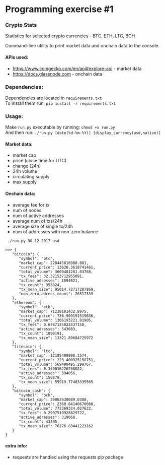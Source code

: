 # Programming exercise #1

### Crypto Stats
Statistics for selected crypto currencies - BTC, ETH, LTC, BCH

Command-line utility to print market data and onchain data to the console.

#### APIs used:
- https://www.coingecko.com/en/api#explore-api - market data
- https://docs.glassnode.com - onchain data

### Dependencies:
Dependencies are located in `requirements.txt`<br> 
To install them run: `pip install -r requirements.txt`

### Usage:
Make `run.py` executable by running:
`chmod +x run.py` <br>
And then run: `./run.py [date(%d-%m-%Y)] [display_currency(usd,native)]`

#### Market data:
- market cap
- price (close time for UTC)
- change (24h)
- 24h volume
- circulating supply
- max supply

#### Onchain data:
- average fee for tx
- num of nodes
- num of active addresses
- average num of txs/24h
- average size of single tx/24h
- num of addresses with non-zero balance

```
 ./run.py 30-12-2017 usd

>>> {
   "bitcoin": {
      "symbol": "btc",
      "market_cap": 228445816988.881,
      "current_price": 13620.3618741461,
      "total_volume": 3600481281.03768,
      "tx_fees": 32.32153712955091,
      "active_adresses": 1094021,
      "tx_count": 353824,
      "tx_mean_size": 95014.72717287869,
      "non_zero_adress_count": 26517339
   },
   "ethereum": {
      "symbol": "eth",
      "market_cap": 71238101432.8975,
      "current_price": 736.909191519636,
      "total_volume": 1306193221.81905,
      "tx_fees": 0.6787125022437158,
      "active_adresses": 543083,
      "tx_count": 1090191,
      "tx_mean_size": 13321.89684725972
   },
   "litecoin": {
      "symbol": "ltc",
      "market_cap": 12185489808.1574,
      "current_price": 223.400325158751,
      "total_volume": 569490495.299767,
      "tx_fees": 0.369016226768022,
      "active_adresses": 394056,
      "tx_count": 156079,
      "tx_mean_size": 55919.77483335565
   },
   "bitcoin_cash": {
      "symbol": "bch",
      "market_cap": 39862630089.0388,
      "current_price": 2360.84140670088,
      "total_volume": 772369324.027622,
      "tx_fees": 0.2997519928829722,
      "active_adresses": 319068,
      "tx_count": 43305,
      "tx_mean_size": 70276.83441223162
   }
}
```

#### extra info:
- requests are handled using the requests pip package
